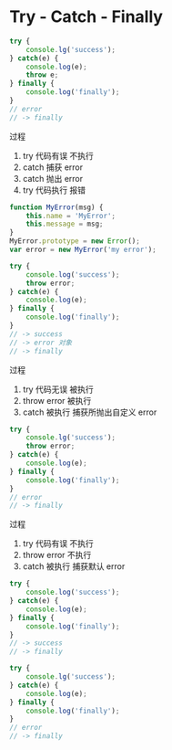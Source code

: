 # Try - Catch - Finally #

```javascript
try {
    console.lg('success');
} catch(e) {
    console.log(e);
    throw e;
} finally {
    console.log('finally');
}
// error
// -> finally
```

过程
1. try 代码有误 不执行
2. catch 捕获 error
3. catch 抛出 error
4. try 代码执行 报错

```javascript
function MyError(msg) {
    this.name = 'MyError';
    this.message = msg;
}
MyError.prototype = new Error();
var error = new MyError('my error');

try {
    console.log('success');
    throw error;
} catch(e) {
    console.log(e);
} finally {
    console.log('finally');
}
// -> success
// -> error 对象
// -> finally
```

过程
1. try 代码无误 被执行
2. throw error 被执行
3. catch 被执行 捕获所抛出自定义 error

```javascript
try {
    console.lg('success');
    throw error;
} catch(e) {
    console.log(e);
} finally {
    console.log('finally');
}
// error
// -> finally
```

过程
1. try 代码有误 不执行
2. throw error 不执行
3. catch 被执行 捕获默认 error

```javascript
try {
    console.log('success');
} catch(e) {
    console.log(e);
} finally {
    console.log('finally');
}
// -> success
// -> finally
```
```javascript
try {
    console.lg('success');
} catch(e) {
    console.log(e);
} finally {
    console.log('finally');
}
// error
// -> finally
```
